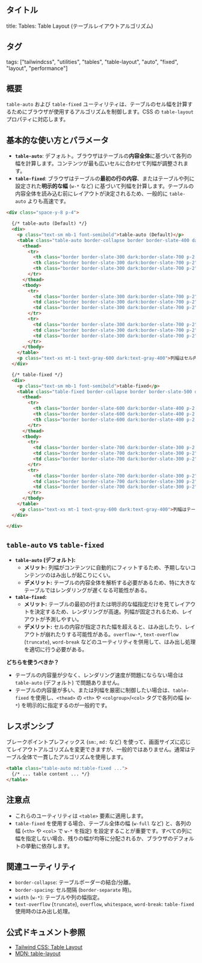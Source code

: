 ## タイトル
title: Tables: Table Layout (テーブルレイアウトアルゴリズム)

## タグ
tags: ["tailwindcss", "utilities", "tables", "table-layout", "auto", "fixed", "layout", "performance"]

## 概要
`table-auto` および `table-fixed` ユーティリティは、テーブルのセル幅を計算するためにブラウザが使用するアルゴリズムを制御します。CSS の `table-layout` プロパティに対応します。

## 基本的な使い方とパラメータ

*   **`table-auto`**: デフォルト。ブラウザはテーブルの**内容全体**に基づいて各列の幅を計算します。コンテンツが最も広いセルに合わせて列幅が調整されます。
*   **`table-fixed`**: ブラウザはテーブルの**最初の行の内容**、またはテーブルや列に設定された**明示的な幅** (`w-*` など) に基づいて列幅を計算します。テーブルの内容全体を読み込む前にレイアウトが決定されるため、一般的に `table-auto` よりも高速です。

```html
<div class="space-y-8 p-4">

  {/* table-auto (Default) */}
  <div>
    <p class="text-sm mb-1 font-semibold">table-auto (Default)</p>
    <table class="table-auto border-collapse border border-slate-400 dark:border-slate-600 w-full">
      <thead>
        <tr>
          <th class="border border-slate-300 dark:border-slate-700 p-2 w-1/4">Song</th> {/* 幅指定は目安 */}
          <th class="border border-slate-300 dark:border-slate-700 p-2">Artist</th>
          <th class="border border-slate-300 dark:border-slate-700 p-2">Year</th>
        </tr>
      </thead>
      <tbody>
        <tr>
          <td class="border border-slate-300 dark:border-slate-700 p-2">The Sliding Mr. Bones (Next Stop, Pottersville)</td> {/* この長いコンテンツに合わせて列幅が決まる */}
          <td class="border border-slate-300 dark:border-slate-700 p-2">Malcolm Lockyer</td>
          <td class="border border-slate-300 dark:border-slate-700 p-2">1961</td>
        </tr>
        <tr>
          <td class="border border-slate-300 dark:border-slate-700 p-2">Witchy Woman</td>
          <td class="border border-slate-300 dark:border-slate-700 p-2">The Eagles</td>
          <td class="border border-slate-300 dark:border-slate-700 p-2">1972</td>
        </tr>
      </tbody>
    </table>
    <p class="text-xs mt-1 text-gray-600 dark:text-gray-400">列幅はセル内容全体に基づいて自動調整されます。</p>
  </div>

  {/* table-fixed */}
  <div>
    <p class="text-sm mb-1 font-semibold">table-fixed</p>
    <table class="table-fixed border-collapse border border-slate-500 dark:border-slate-500 w-full">
      <thead>
        <tr>
          <th class="border border-slate-600 dark:border-slate-400 p-2 w-1/2">Song</th> {/* この幅指定が優先される */}
          <th class="border border-slate-600 dark:border-slate-400 p-2 w-1/4">Artist</th>
          <th class="border border-slate-600 dark:border-slate-400 p-2 w-1/4">Year</th>
        </tr>
      </thead>
      <tbody>
        <tr>
          <td class="border border-slate-700 dark:border-slate-300 p-2 truncate">The Sliding Mr. Bones (Next Stop, Pottersville)</td> {/* 内容がはみ出す場合は truncate などが必要 */}
          <td class="border border-slate-700 dark:border-slate-300 p-2">Malcolm Lockyer</td>
          <td class="border border-slate-700 dark:border-slate-300 p-2">1961</td>
        </tr>
        <tr>
          <td class="border border-slate-700 dark:border-slate-300 p-2">Witchy Woman</td>
          <td class="border border-slate-700 dark:border-slate-300 p-2">The Eagles</td>
          <td class="border border-slate-700 dark:border-slate-300 p-2">1972</td>
        </tr>
      </tbody>
    </table>
     <p class="text-xs mt-1 text-gray-600 dark:text-gray-400">列幅はテーブルまたは最初の行の幅指定に基づきます。内容がはみ出す可能性があります。</p>
  </div>

</div>
```

## `table-auto` vs `table-fixed`

*   **`table-auto` (デフォルト):**
    *   **メリット:** 列幅がコンテンツに自動的にフィットするため、予期しないコンテンツのはみ出しが起こりにくい。
    *   **デメリット:** テーブルの内容全体を解析する必要があるため、特に大きなテーブルではレンダリングが遅くなる可能性がある。
*   **`table-fixed`:**
    *   **メリット:** テーブルの最初の行または明示的な幅指定だけを見てレイアウトを決定するため、レンダリングが高速。列幅が固定されるため、レイアウトが予測しやすい。
    *   **デメリット:** セルの内容が指定された幅を超えると、はみ出したり、レイアウトが崩れたりする可能性がある。`overflow-*`, `text-overflow` (`truncate`), `word-break` などのユーティリティを併用して、はみ出し処理を適切に行う必要がある。

**どちらを使うべきか？**

*   テーブルの内容量が少なく、レンダリング速度が問題にならない場合は `table-auto` (デフォルト) で問題ありません。
*   テーブルの内容量が多い、または列幅を厳密に制御したい場合は、`table-fixed` を使用し、`<thead>` の `<th>` や `<colgroup>`/`<col>` タグで各列の幅 (`w-*`) を明示的に指定するのが一般的です。

## レスポンシブ

ブレークポイントプレフィックス (`sm:`, `md:` など) を使って、画面サイズに応じてレイアウトアルゴリズムを変更できますが、一般的ではありません。通常はテーブル全体で一貫したアルゴリズムを使用します。

```html
<table class="table-auto md:table-fixed ...">
  {/* ... table content ... */}
</table>
```

## 注意点

*   これらのユーティリティは `<table>` 要素に適用します。
*   `table-fixed` を使用する場合、テーブル全体の幅 (`w-full` など) と、各列の幅 (`<th>` や `<col>` で `w-*` を指定) を設定することが重要です。すべての列に幅を指定しない場合、残りの幅が均等に分配されるか、ブラウザのデフォルトの挙動に依存します。

## 関連ユーティリティ

*   `border-collapse`: テーブルボーダーの結合/分離。
*   `border-spacing`: セル間隔 (`border-separate` 時)。
*   `width` (`w-*`): テーブルや列の幅指定。
*   `text-overflow` (`truncate`), `overflow`, `whitespace`, `word-break`: `table-fixed` 使用時のはみ出し処理。

## 公式ドキュメント参照
*   [Tailwind CSS: Table Layout](https://tailwindcss.com/docs/table-layout)
*   [MDN: table-layout](https://developer.mozilla.org/en-US/docs/Web/CSS/table-layout)